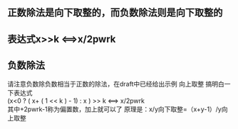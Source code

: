 **正数除法是向下取整的，而负数除法则是向下取整的**  
---
表达式x>>k <==>x/2pwrk  
---
## 负数除法  
请注意负数除负数相当于正数的除法，在draft中已经给出示例
向上取整  搞明白一下表达式  
(x<0 ? ( x+ ( 1 << k ) - 1) : x ) >> k   <==>   x/2pwrk  
其中+2pwrk-1称为偏置数，加上就可以了 
原理是：x/y向下取整=（x+y-1）/y向上取整  
